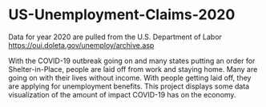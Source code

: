 # US-Unemployment-Claims-2020

Data for year 2020 are pulled from the U.S. Department of Labor https://oui.doleta.gov/unemploy/archive.asp

With the COVID-19 outbreak going on and many states putting an order for Shelter-in-Place, people are laid off from work and staying home. Many are going on with their lives without income. With people getting laid off, they are applying for unemployment benefits. This project displays some data visualization of the amount of impact COVID-19 has on the economy.
